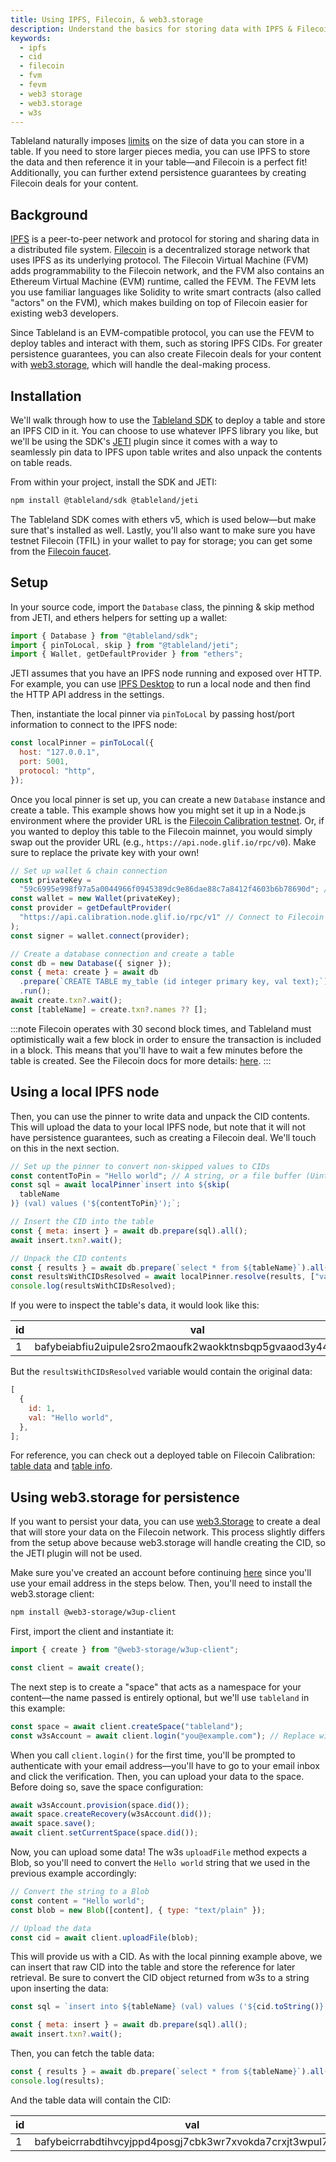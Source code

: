 ```yaml
---
title: Using IPFS, Filecoin, & web3.storage
description: Understand the basics for storing data with IPFS & Filecoin in tables.
keywords:
  - ipfs
  - cid
  - filecoin
  - fvm
  - fevm
  - web3 storage
  - web3.storage
  - w3s
---
```


Tableland naturally imposes [limits](/fundamentals/limits) on the size of data you can store in a table. If you need to store larger pieces media, you can use IPFS to store the data and then reference it in your table—and Filecoin is a perfect fit! Additionally, you can further extend persistence guarantees by creating Filecoin deals for your content.

## Background

[IPFS](https://ipfs.tech/) is a peer-to-peer network and protocol for storing and sharing data in a distributed file system. [Filecoin](https://filecoin.io/) is a decentralized storage network that uses IPFS as its underlying protocol. The Filecoin Virtual Machine (FVM) adds programmability to the Filecoin network, and the FVM also contains an Ethereum Virtual Machine (EVM) runtime, called the FEVM. The FEVM lets you use familiar languages like Solidity to write smart contracts (also called "actors" on the FVM), which makes building on top of Filecoin easier for existing web3 developers.

Since Tableland is an EVM-compatible protocol, you can use the FEVM to deploy tables and interact with them, such as storing IPFS CIDs. For greater persistence guarantees, you can also create Filecoin deals for your content with [web3.storage](https://web3.storage), which will handle the deal-making process.

## Installation

We'll walk through how to use the [Tableland SDK](/sdk) to deploy a table and store an IPFS CID in it. You can choose to use whatever IPFS library you like, but we'll be using the SDK's [JETI](/sdk/plugins/) plugin since it comes with a way to seamlessly pin data to IPFS upon table writes and also unpack the contents on table reads.

From within your project, install the SDK and JETI:

```bash npm2yarn
npm install @tableland/sdk @tableland/jeti
```

The Tableland SDK comes with ethers v5, which is used below—but make sure that's installed as well. Lastly, you'll also want to make sure you have testnet Filecoin (TFIL) in your wallet to pay for storage; you can get some from the [Filecoin faucet](https://faucet.calibration.fildev.network/).

## Setup

In your source code, import the `Database` class, the pinning & skip method from JETI, and ethers helpers for setting up a wallet:

```js
import { Database } from "@tableland/sdk";
import { pinToLocal, skip } from "@tableland/jeti";
import { Wallet, getDefaultProvider } from "ethers";
```

JETI assumes that you have an IPFS node running and exposed over HTTP. For example, you can use [IPFS Desktop](https://docs.ipfs.io/install/ipfs-desktop/) to run a local node and then find the HTTP API address in the settings.

Then, instantiate the local pinner via `pinToLocal` by passing host/port information to connect to the IPFS node:

```js
const localPinner = pinToLocal({
  host: "127.0.0.1",
  port: 5001,
  protocol: "http",
});
```

Once you local pinner is set up, you can create a new `Database` instance and create a table. This example shows how you might set it up in a Node.js environment where the provider URL is the [Filecoin Calibration testnet](/quickstarts/chains/filecoin#filecoin-calibration-testnet). Or, if you wanted to deploy this table to the Filecoin mainnet, you would simply swap out the provider URL (e.g., `https://api.node.glif.io/rpc/v0`). Make sure to replace the private key with your own!

```js
// Set up wallet & chain connection
const privateKey =
  "59c6995e998f97a5a0044966f0945389dc9e86dae88c7a8412f4603b6b78690d"; // Replace with your private key
const wallet = new Wallet(privateKey);
const provider = getDefaultProvider(
  "https://api.calibration.node.glif.io/rpc/v1" // Connect to Filecoin Calibration
);
const signer = wallet.connect(provider);

// Create a database connection and create a table
const db = new Database({ signer });
const { meta: create } = await db
  .prepare(`CREATE TABLE my_table (id integer primary key, val text);`)
  .run();
await create.txn?.wait();
const [tableName] = create.txn?.names ?? [];
```

:::note
Filecoin operates with 30 second block times, and Tableland must optimistically wait a few block in order to ensure the transaction is included in a block. This means that you'll have to wait a few minutes before the table is created. See the Filecoin docs for more details: [here](/quickstarts/chains/filecoin).
:::

## Using a local IPFS node

Then, you can use the pinner to write data and unpack the CID contents. This will upload the data to your local IPFS node, but note that it will not have persistence guarantees, such as creating a Filecoin deal. We'll touch on this in the next section.

```js
// Set up the pinner to convert non-skipped values to CIDs
const contentToPin = "Hello world"; // A string, or a file buffer (Uint8Array)
const sql = await localPinner`insert into ${skip(
  tableName
)} (val) values ('${contentToPin}');`;

// Insert the CID into the table
const { meta: insert } = await db.prepare(sql).all();
await insert.txn?.wait();

// Unpack the CID contents
const { results } = await db.prepare(`select * from ${tableName}`).all();
const resultsWithCIDsResolved = await localPinner.resolve(results, ["val"]);
console.log(resultsWithCIDsResolved);
```

If you were to inspect the table's data, it would look like this:

| id  | val                                                         |
| --- | ----------------------------------------------------------- |
| 1   | bafybeiabfiu2uipule2sro2maoufk2waokktnsbqp5gvaaod3y44ouft54 |

But the `resultsWithCIDsResolved` variable would contain the original data:

```js
[
  {
    id: 1,
    val: "Hello world",
  },
];
```

For reference, you can check out a deployed table on Filecoin Calibration: [table data](https://testnets.tableland.network/api/v1/query?statement=select%20*%20from%20my_table_314159_684) and [table info](https://testnets.tableland.network/api/v1/tables/314159/684).

## Using web3.storage for persistence

If you want to persist your data, you can use [web3.Storage](https://web3.storage/) to create a deal that will store your data on the Filecoin network. This process slightly differs from the setup above because web3.storage will handle creating the CID, so the JETI plugin will not be used.

Make sure you've created an account before continuing [here](https://console.web3.storage/) since you'll use your email address in the steps below. Then, you'll need to install the web3.storage client:

```bash npm2yarn
npm install @web3-storage/w3up-client
```

First, import the client and instantiate it:

```js
import { create } from "@web3-storage/w3up-client";

const client = await create();
```

The next step is to create a "space" that acts as a namespace for your content—the name passed is entirely optional, but we'll use `tableland` in this example:

```js
const space = await client.createSpace("tableland");
const w3sAccount = await client.login("you@example.com"); // Replace with your w3s account's email address
```

When you call `client.login()` for the first time, you'll be prompted to authenticate with your email address—you'll have to go to your email inbox and click the verification. Then, you can upload your data to the space. Before doing so, save the space configuration:

```js
await w3sAccount.provision(space.did());
await space.createRecovery(w3sAccount.did());
await space.save();
await client.setCurrentSpace(space.did());
```

Now, you can upload some data! The w3s `uploadFile` method expects a Blob, so you'll need to convert the `Hello world` string that we used in the previous example accordingly:

```js
// Convert the string to a Blob
const content = "Hello world";
const blob = new Blob([content], { type: "text/plain" });

// Upload the data
const cid = await client.uploadFile(blob);
```

This will provide us with a CID. As with the local pinning example above, we can insert that raw CID into the table and store the reference for later retrieval. Be sure to convert the CID object returned from w3s to a string upon inserting the data:

```js
const sql = `insert into ${tableName} (val) values ('${cid.toString()}');`;

const { meta: insert } = await db.prepare(sql).all();
await insert.txn?.wait();
```

Then, you can fetch the table data:

```js
const { results } = await db.prepare(`select * from ${tableName}`).all();
console.log(results);
```

And the table data will contain the CID:

| id  | val                                                         |
| --- | ----------------------------------------------------------- |
| 1   | bafybeicrrabdtihvcyjppd4posgj7cbk3wr7xvokda7crxjt3wpul75ary |
